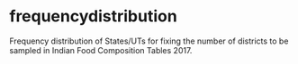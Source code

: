 # frequencydistribution
Frequency distribution of States/UTs for fixing the number of districts to be sampled in Indian Food Composition Tables 2017.
